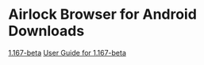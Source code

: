 # Airlock Browser for Android Downloads

[1.167-beta](1.167-beta/com.outcoder.ibrowser.apk)
[User Guide for 1.167-beta](../UserGuides/V1/AirlockBrowserUserGuide.html)